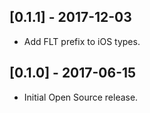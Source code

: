 ## [0.1.1] - 2017-12-03

* Add FLT prefix to iOS types.

## [0.1.0] - 2017-06-15

* Initial Open Source release.
